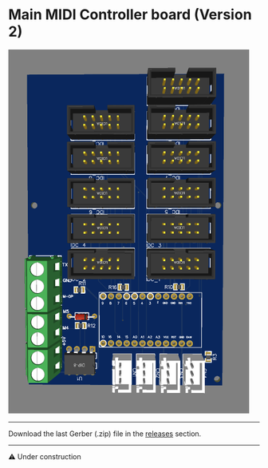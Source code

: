 # Main MIDI Controller board (Version 2)

![alt text](https://github.com/Openpipes-org/Main_MIDI_Controller_PCB_v2/blob/main/images/midi_controller_v2.png)

<hr>
Download the last Gerber (.zip) file in the <a href="#">releases</a> section.
<hr>

⚠️ Under construction
